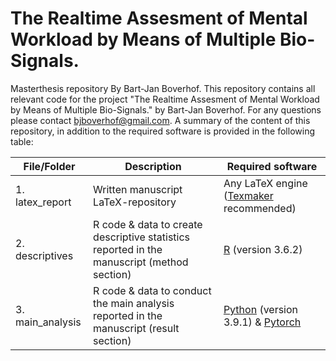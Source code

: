 # The Realtime Assesment of Mental Workload by Means of Multiple Bio-Signals.
Masterthesis repository By Bart-Jan Boverhof. 
This repository contains all relevant code for the project "The Realtime Assesment of Mental Workload by Means of Multiple Bio-Signals." by Bart-Jan Boverhof. 
For any questions please contact bjboverhof@gmail.com.
A summary of the content of this repository, in addition to the required software is provided in the following table:

| File/Folder | Description | Required software |
| ----------- | ----------- | ----------------- |
| 1. latex_report | Written manuscript LaTeX-repository | Any LaTeX engine ([Texmaker](https://www.xm1math.net/texmaker/) recommended) |
| 2. descriptives | R code & data to create descriptive statistics reported in the manuscript (method section) | [R](https://www.r-project.org/) (version 3.6.2) |
| 3. main_analysis | R code & data to conduct the main analysis reported in the manuscript (result section) | [Python](https://www.python.org/) (version 3.9.1) & [Pytorch](https://pytorch.org/) | 


